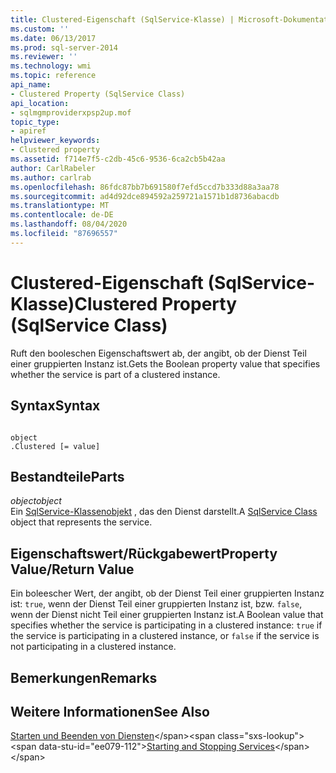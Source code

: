 ```yaml
---
title: Clustered-Eigenschaft (SqlService-Klasse) | Microsoft-Dokumentation
ms.custom: ''
ms.date: 06/13/2017
ms.prod: sql-server-2014
ms.reviewer: ''
ms.technology: wmi
ms.topic: reference
api_name:
- Clustered Property (SqlService Class)
api_location:
- sqlmgmproviderxpsp2up.mof
topic_type:
- apiref
helpviewer_keywords:
- Clustered property
ms.assetid: f714e7f5-c2db-45c6-9536-6ca2cb5b42aa
author: CarlRabeler
ms.author: carlrab
ms.openlocfilehash: 86fdc87bb7b691580f7efd5ccd7b333d88a3aa78
ms.sourcegitcommit: ad4d92dce894592a259721a1571b1d8736abacdb
ms.translationtype: MT
ms.contentlocale: de-DE
ms.lasthandoff: 08/04/2020
ms.locfileid: "87696557"
---
```

# <a name="clustered-property-sqlservice-class"></a><span data-ttu-id="ee079-102">Clustered-Eigenschaft (SqlService-Klasse)</span><span class="sxs-lookup"><span data-stu-id="ee079-102">Clustered Property (SqlService Class)</span></span>
  <span data-ttu-id="ee079-103">Ruft den booleschen Eigenschaftswert ab, der angibt, ob der Dienst Teil einer gruppierten Instanz ist.</span><span class="sxs-lookup"><span data-stu-id="ee079-103">Gets the Boolean property value that specifies whether the service is part of a clustered instance.</span></span>  
  
## <a name="syntax"></a><span data-ttu-id="ee079-104">Syntax</span><span class="sxs-lookup"><span data-stu-id="ee079-104">Syntax</span></span>  
  
```  
  
object  
.Clustered [= value]  
```  
  
## <a name="parts"></a><span data-ttu-id="ee079-105">Bestandteile</span><span class="sxs-lookup"><span data-stu-id="ee079-105">Parts</span></span>  
 <span data-ttu-id="ee079-106">*object*</span><span class="sxs-lookup"><span data-stu-id="ee079-106">*object*</span></span>  
 <span data-ttu-id="ee079-107">Ein [SqlService-Klassenobjekt](sqlservice-class.md) , das den Dienst darstellt.</span><span class="sxs-lookup"><span data-stu-id="ee079-107">A [SqlService Class](sqlservice-class.md) object that represents the service.</span></span>  
  
## <a name="property-valuereturn-value"></a><span data-ttu-id="ee079-108">Eigenschaftswert/Rückgabewert</span><span class="sxs-lookup"><span data-stu-id="ee079-108">Property Value/Return Value</span></span>  
 <span data-ttu-id="ee079-109">Ein boleescher Wert, der angibt, ob der Dienst Teil einer gruppierten Instanz ist: `true`, wenn der Dienst Teil einer gruppierten Instanz ist, bzw. `false`, wenn der Dienst nicht Teil einer gruppierten Instanz ist.</span><span class="sxs-lookup"><span data-stu-id="ee079-109">A Boolean value that specifies whether the service is participating in a clustered instance: `true` if the service is participating in a clustered instance, or `false` if the service is not participating in a clustered instance.</span></span>  
  
## <a name="remarks"></a><span data-ttu-id="ee079-110">Bemerkungen</span><span class="sxs-lookup"><span data-stu-id="ee079-110">Remarks</span></span>  
  
## <a name="see-also"></a><span data-ttu-id="ee079-111">Weitere Informationen</span><span class="sxs-lookup"><span data-stu-id="ee079-111">See Also</span></span>  
 <span data-ttu-id="ee079-112">[Starten und Beenden von Diensten](https://technet.microsoft.com/library/ms174886\(v=sql.105\).aspx)</span><span class="sxs-lookup"><span data-stu-id="ee079-112">[Starting and Stopping Services](https://technet.microsoft.com/library/ms174886\(v=sql.105\).aspx)</span></span>  
  
  
